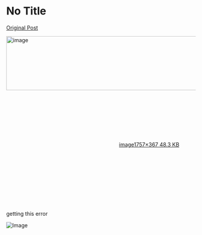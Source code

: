 # No Title

[Original Post](https://discourse.onlinedegree.iitm.ac.in/t/165959/352)

<p><div class="lightbox-wrapper"><a class="lightbox" href="https://europe1.discourse-cdn.com/flex013/uploads/iitm/original/3X/d/d/dd7e129ca76ee1af2b83f85ed831e58c5010f861.png" data-download-href="/uploads/short-url/vBpD5BgJiXJwe7XHvc1aQv0Zc89.png?dl=1" title="image" rel="noopener nofollow ugc"><img src="https://europe1.discourse-cdn.com/flex013/uploads/iitm/optimized/3X/d/d/dd7e129ca76ee1af2b83f85ed831e58c5010f861_2_690x144.png" alt="image" data-base62-sha1="vBpD5BgJiXJwe7XHvc1aQv0Zc89" width="690" height="144" srcset="https://europe1.discourse-cdn.com/flex013/uploads/iitm/optimized/3X/d/d/dd7e129ca76ee1af2b83f85ed831e58c5010f861_2_690x144.png, https://europe1.discourse-cdn.com/flex013/uploads/iitm/optimized/3X/d/d/dd7e129ca76ee1af2b83f85ed831e58c5010f861_2_1035x216.png 1.5x, https://europe1.discourse-cdn.com/flex013/uploads/iitm/optimized/3X/d/d/dd7e129ca76ee1af2b83f85ed831e58c5010f861_2_1380x288.png 2x" data-dominant-color="F4F3F4"><div class="meta"><svg class="fa d-icon d-icon-far-image svg-icon" aria-hidden="true"><use href="#far-image"></use></svg><span class="filename">image</span><span class="informations">1757×367 48.3 KB</span><svg class="fa d-icon d-icon-discourse-expand svg-icon" aria-hidden="true"><use href="#discourse-expand"></use></svg></div></a></div><br>
getting this error</p>

![Image](https://europe1.discourse-cdn.com/flex013/uploads/iitm/optimized/3X/d/d/dd7e129ca76ee1af2b83f85ed831e58c5010f861_2_690x144.png)